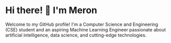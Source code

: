 # Hi there!  👋  I'm Meron

Welcome to my GitHub profile! I'm a Computer Science and Engineering (CSE) student  and 
an  aspiring Machine Learning Engineer passionate about artificial intelligence, data science, and cutting-edge technologies.




